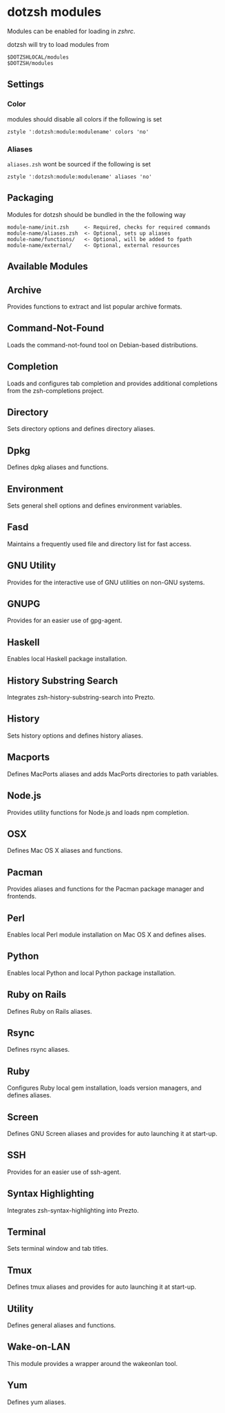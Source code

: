 dotzsh modules
==============

Modules can be enabled for loading in *zshrc*.

dotzsh will try to load modules from 

    $DOTZSHLOCAL/modules
    $DOTZSH/modules

Settings
--------

### Color

modules should disable all colors if the following is set

    zstyle ':dotzsh:module:modulename' colors 'no'

### Aliases

`aliases.zsh` wont be sourced if the following is set

    zstyle ':dotzsh:module:modulename' aliases 'no'

Packaging
---------

Modules for dotzsh should be bundled in the the following way

    module-name/init.zsh     <- Required, checks for required commands
    module-name/aliases.zsh  <- Optional, sets up aliases
    module-name/functions/   <- Optional, will be added to fpath
    module-name/external/    <- Optional, external resources

Available Modules
-----------------

Archive
-------

Provides functions to extract and list popular archive formats.

Command-Not-Found
-----------------

Loads the command-not-found tool on Debian-based distributions.

Completion
----------

Loads and configures tab completion and provides additional completions from
the zsh-completions project.

Directory
---------

Sets directory options and defines directory aliases.

Dpkg
----

Defines dpkg aliases and functions.

Environment
-----------

Sets general shell options and defines environment variables.

Fasd
----

Maintains a frequently used file and directory list for fast access.

GNU Utility
-----------

Provides for the interactive use of GNU utilities on non-GNU systems.

GNUPG
-----

Provides for an easier use of gpg-agent.

Haskell
-------

Enables local Haskell package installation.

History Substring Search
------------------------

Integrates zsh-history-substring-search into Prezto.

History
-------

Sets history options and defines history aliases.

Macports
--------

Defines MacPorts aliases and adds MacPorts directories to path variables.

Node.js
-------

Provides utility functions for Node.js and loads npm completion.

OSX
---

Defines Mac OS X aliases and functions.

Pacman
------

Provides aliases and functions for the Pacman package manager and frontends.

Perl
----

Enables local Perl module installation on Mac OS X and defines alises.

Python
------

Enables local Python and local Python package installation.

Ruby on Rails
-------------

Defines Ruby on Rails aliases.

Rsync
-----

Defines rsync aliases.

Ruby
----

Configures Ruby local gem installation, loads version managers, and defines
aliases.

Screen
------

Defines GNU Screen aliases and provides for auto launching it at start-up.

SSH
---

Provides for an easier use of ssh-agent.

Syntax Highlighting
-------------------

Integrates zsh-syntax-highlighting into Prezto.

Terminal
--------

Sets terminal window and tab titles.

Tmux
----

Defines tmux aliases and provides for auto launching it at start-up.

Utility
-------

Defines general aliases and functions.

Wake-on-LAN
-----------

This module provides a wrapper around the wakeonlan tool.

Yum
---

Defines yum aliases.


